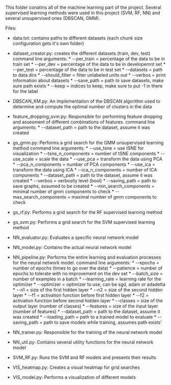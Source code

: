 This folder conatins all of the machine learning part of the project. Several supervised learning methods were used in this project (SVM, RF, NN) and several unsupervised ones (DBSCAN, GMM).

Files:
- data.txt: contains paths to different datasets (each chunk size configuration gets it's own folder)
- dataset_creator.py: creates the different datasets (train, dev, test)
    command line arguments:
        * --per_train = percentage of the data to be in train set
        * --per_dev = percentage of the data to be in developemnt set
        * --per_test = percentage of the data to be in test set
        * --datasets = path to data dirs
        * --should_filter = filter unlabeled units out
        * --verbos = print information about datasets
        * --save_path = path to save datasets, make sure path exists
        * --keep = indices to keep, make sure to put -1 in there for the label

- DBSCAN_KM.py: An implementation of the DBSCAN algorithm used to determine and compute the optimal number of          clusters in the data
- feature_dropping_svm.py: Responsible for performing feature dropping and assesment of different combinations of      features.
    command line arguments:
        * --dataset_path = path to the dataset, assume it was created

- gs_gmm.py: Performs a grid search for the GMM unsupervised learning method
    command line arguments:
        * --use_tsne = use tSNE for visualization
        * --tsne_n_components = number of tSNE components
        * --use_scale = scale the data
        * --use_pca = transform the data using PCA
        * --pca_n_components = number of PCA components
        * --use_ica = transform the data using ICA
        * --ica_n_components = number of ICA components
        * --dataset_path = path to the dataset, assume it was created
        * --verbos = verbosity level (bool)
        * --saving_path = path to save graphs, assumed to be created
        * --min_search_components = minimal number of gmm components to check
        * --max_search_components = maximal number of gmm components to check

- gs_rf.py: Performs a grid search for the RF supervised learning method
- gs_svm.py: Performs a grid search for the SVM supervised learning method 
- NN_evaluator.py: Evaluates a specific neural network model
- NN_model.py: Contains the actual neural network model
- NN_pipeline.py: Performs the entire learning and evaluation processes for the neural network model.
    command line arguments:
        * --epochs = number of epochs (times to go over the data)
        * --patience = number of epochs to tolerate with no improvement on the dev set
        * --batch_size = number of examples in a batch
        * --learning_rate = learning rate for the optimizer
        * --optimizer = optimizer to use, can be sgd, adam or adadelta
        * --n1 = size of the first hidden layer
        * --n2 = size of the second hidden layer
        * --f1 = activation function before first hidden layer
        * --f2 = activation function before second hidden layer
        * --classes = size of the output layer (number of classes)
        * --features = size of the input layer (number of features)
        * --dataset_path = path to the dataset, assume it was created
        * --loading_path = path to a trained model to evaluate
        * --saving_path = path to save models while training, assumes path exists'

- NN_trainer.py: Responsible for the training of the neural network model
- NN_util.py: Contains several utility functions for the neural network model
- SVM_RF.py: Runs the SVM and RF models and presents their results
- VIS_heatmap.py: Creates a visual heatmap for grid searches
- VIS_model.py: Performs a visualization of different models